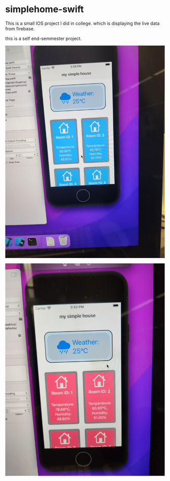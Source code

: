 # simplehome-swift

This is a small IOS project I did in college. which is displaying the live data from firebase. 

this is a self end-semmester project. 

![image alt](https://github.com/eddaww/simplehome-swift/blob/main/iOSsimplehome1.jpg?raw=true)

![image alt](https://github.com/eddaww/simplehome-swift/blob/main/iOSsimplehome2.jpg?raw=true)